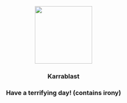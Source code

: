 <p align="center">
    <img src="https://raw.githubusercontent.com/PokeAPI/sprites/master/sprites/pokemon/588.png" width="150" height="150">
</p>
<h3 align="center"> <b>Karrablast</b></h3>
<h3 align="center">Have a terrifying day! (contains irony)</h3>
